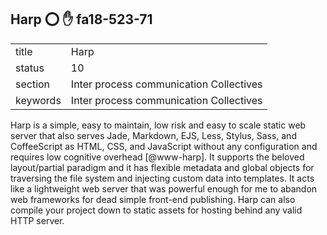 ## Harp :o: :hand: fa18-523-71


|          |                                         |
| -------- | --------------------------------------- |
| title    | Harp                                    | 
| status   | 10                                      |
| section  | Inter process communication Collectives |
| keywords | Inter process communication Collectives |



Harp is a simple, easy to maintain, low risk and easy to scale static
web server that also serves Jade, Markdown, EJS, Less, Stylus, Sass,
and CoffeeScript as HTML, CSS, and JavaScript without any
configuration and requires low cognitive overhead [@www-harp]. It
supports the beloved layout/partial paradigm and it has flexible
metadata and global objects for traversing the file system and
injecting custom data into templates. It acts like a lightweight web
server that was powerful enough for me to abandon web frameworks for
dead simple front-end publishing. Harp can also compile your project
down to static assets for hosting behind any valid HTTP server.


     
